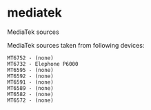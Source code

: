 # mediatek
MediaTek sources

MediaTek sources taken from following devices: 

	MT6752 - (none) 
	MT6732 - Elephone P6000 
	MT6595 - (none) 
	MT6592 - (none) 
	MT6591 - (none) 
	MT6589 - (none) 
	MT6582 - (none) 
	MT6572 - (none) 
